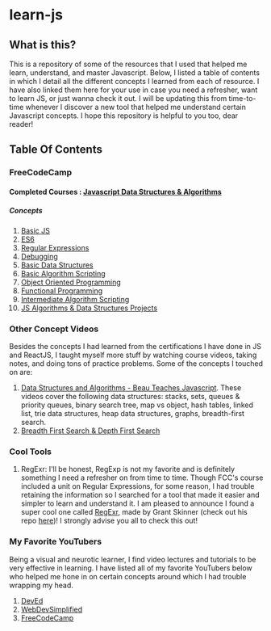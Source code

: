 # learn-js

## What is this?
This is a repository of some of the resources that I used that helped me learn, understand, and master Javascript. Below, I listed a table of contents in which I detail all the different concepts I learned from each of resource. I have also linked them here for your use in case you need a refresher, want to learn JS, or just wanna check it out. I will be updating this from time-to-time whenever I discover a new tool that helped me understand certain Javascript concepts. I hope this repository is helpful to you too, dear reader!

## Table Of Contents
### FreeCodeCamp
#### Completed Courses : [Javascript Data Structures & Algorithms](https://www.freecodecamp.org/learn/javascript-algorithms-and-data-structures/)
##### Concepts
1. [Basic JS](https://www.freecodecamp.org/learn/javascript-algorithms-and-data-structures/#basic-javascript)
2. [ES6](https://www.freecodecamp.org/learn/javascript-algorithms-and-data-structures/#es6)
3. [Regular Expressions](https://www.freecodecamp.org/learn/javascript-algorithms-and-data-structures/#regular-expressions)
4. [Debugging](https://www.freecodecamp.org/learn/javascript-algorithms-and-data-structures/#debugging)
5. [Basic Data Structures](https://www.freecodecamp.org/learn/javascript-algorithms-and-data-structures/#basic-data-structures)
6. [Basic Algorithm Scripting](https://www.freecodecamp.org/learn/javascript-algorithms-and-data-structures/#basic-algorithm-scripting)
7. [Object Oriented Programming](https://www.freecodecamp.org/learn/javascript-algorithms-and-data-structures/#object-oriented-programming)
8. [Functional Programming](https://www.freecodecamp.org/learn/javascript-algorithms-and-data-structures/#functional-programming)
9. [Intermediate Algorithm Scripting](https://www.freecodecamp.org/learn/javascript-algorithms-and-data-structures/#intermediate-algorithm-scripting)
10. [JS Algorithms & Data Structures Projects](https://www.freecodecamp.org/learn/javascript-algorithms-and-data-structures/#javascript-algorithms-and-data-structures-projects)

### Other Concept Videos
Besides the concepts I had learned from the certifications I have done in JS and ReactJS, I taught myself more stuff by watching course videos, taking notes, and doing tons of practice problems. Some of the concepts I touched on are:
1. [Data Structures and Algorithms  - Beau Teaches Javascript](https://www.youtube.com/playlist?list=PLWKjhJtqVAbkso-IbgiiP48n-O-JQA9PJ). These videos cover the following data structures: stacks, sets, queues & priority queues, binary search tree, map vs object, hash tables, linked list, trie data structures, heap data structures, graphs, breadth-first search. 
2. [Breadth First Search & Depth First Search](https://www.youtube.com/watch?v=pcKY4hjDrxk) 

### Cool Tools
1. RegExr: I'll be honest, RegExp is not my favorite and is definitely something I need a refresher on from time to time. Though FCC's course included a unit on Regular Expressions, for some reason, I had trouble retaining the information so I searched for a tool that made it easier and simpler to learn and understand it. I am pleased to announce I found a super cool one called [RegExr](https://regexr.com/), made by Grant Skinner (check out his repo [here](https://github.com/gskinner/regexr/))! I strongly advise you all to check this out!

### My Favorite YouTubers
Being a visual and neurotic learner, I find video lectures and tutorials to be very effective in learning. I have listed all of my favorite YouTubers below who helped me hone in on certain concepts around which I had trouble wrapping my head.
1. [DevEd](https://www.youtube.com/c/DevEd)  
2. [WebDevSimplified](https://www.youtube.com/c/WebDevSimplified)
3. [FreeCodeCamp](https://www.youtube.com/c/Freecodecamp)




